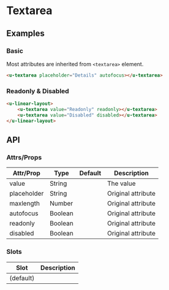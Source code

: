 # Textarea

## Examples
### Basic

Most attributes are inherited from `<textarea>` element.

``` html
<u-textarea placeholder="Details" autofocus></u-textarea>
```

### Readonly & Disabled

``` html
<u-linear-layout>
    <u-textarea value="Readonly" readonly></u-textarea>
    <u-textarea value="Disabled" disabled></u-textarea>
</u-linear-layout>
```

## API
### Attrs/Props

| Attr/Prop | Type | Default | Description |
| --------- | ---- | ------- | ----------- |
| value | String | | The value |
| placeholder | String | | Original attribute |
| maxlength | Number | | Original attribute |
| autofocus | Boolean | | Original attribute |
| readonly | Boolean | | Original attribute |
| disabled | Boolean | | Original attribute |

### Slots

| Slot | Description |
| ---- | ----------- |
| (default) | |

